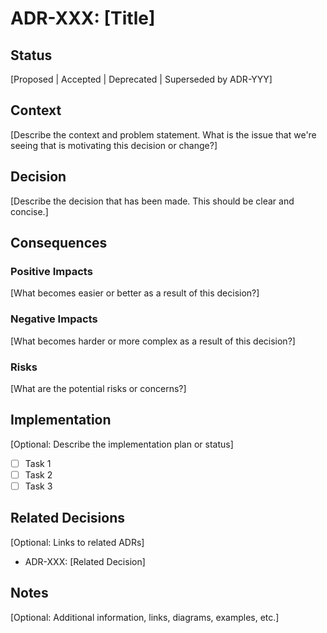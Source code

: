 # ADR-XXX: [Title]

## Status

[Proposed | Accepted | Deprecated | Superseded by ADR-YYY]

## Context

[Describe the context and problem statement. What is the issue that we're seeing that is motivating this decision or change?]

## Decision

[Describe the decision that has been made. This should be clear and concise.]

## Consequences

### Positive Impacts

[What becomes easier or better as a result of this decision?]

### Negative Impacts

[What becomes harder or more complex as a result of this decision?]

### Risks

[What are the potential risks or concerns?]

## Implementation

[Optional: Describe the implementation plan or status]

- [ ] Task 1
- [ ] Task 2
- [ ] Task 3

## Related Decisions

[Optional: Links to related ADRs]

- ADR-XXX: [Related Decision]

## Notes

[Optional: Additional information, links, diagrams, examples, etc.]
